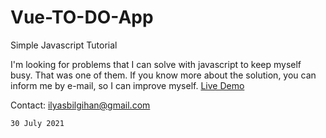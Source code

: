 # Vue-TO-DO-App
Simple Javascript Tutorial

I'm looking for problems that I can solve with javascript to keep myself busy. That was one of them. If you know more about the solution, you can inform me by e-mail, so I can improve myself.
[Live Demo](https://codepen.io/ilyasbilgihan/full/qBmYrWm)


Contact: ilyasbilgihan@gmail.com

`30 July 2021`